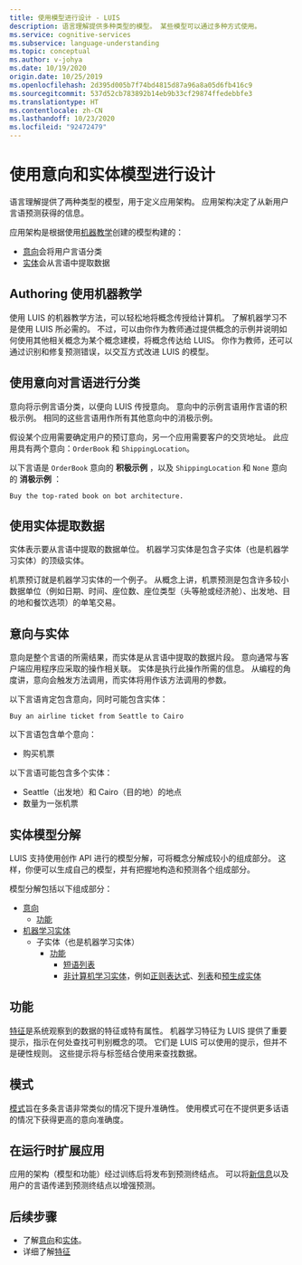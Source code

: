 ```yaml
---
title: 使用模型进行设计 - LUIS
description: 语言理解提供多种类型的模型。 某些模型可以通过多种方式使用。
ms.service: cognitive-services
ms.subservice: language-understanding
ms.topic: conceptual
ms.author: v-johya
ms.date: 10/19/2020
origin.date: 10/25/2019
ms.openlocfilehash: 2d395d005b7f74bd4815d87a96a8a05d6fb416c9
ms.sourcegitcommit: 537d52cb783892b14eb9b33cf29874ffedebbfe3
ms.translationtype: HT
ms.contentlocale: zh-CN
ms.lasthandoff: 10/23/2020
ms.locfileid: "92472479"
---
```

# <a name="design-with-intent-and-entity-models"></a>使用意向和实体模型进行设计

语言理解提供了两种类型的模型，用于定义应用架构。 应用架构决定了从新用户言语预测获得的信息。

应用架构是根据使用[机器教学](#authoring-uses-machine-teaching)创建的模型构建的：
* [意向](#intents-classify-utterances)会将用户言语分类
* [实体](#entities-extract-data)会从言语中提取数据

## <a name="authoring-uses-machine-teaching"></a>Authoring 使用机器教学

使用 LUIS 的机器教学方法，可以轻松地将概念传授给计算机。 了解机器学习不是使用 LUIS 所必需的。 不过，可以由你作为教师通过提供概念的示例并说明如何使用其他相关概念为某个概念建模，将概念传达给 LUIS。 你作为教师，还可以通过识别和修复预测错误，以交互方式改进 LUIS 的模型。

<a name="v3-authoring-model-decomposition"></a>

## <a name="intents-classify-utterances"></a>使用意向对言语进行分类

意向将示例言语分类，以便向 LUIS 传授意向。 意向中的示例言语用作言语的积极示例。 相同的这些言语用作所有其他意向中的消极示例。

假设某个应用需要确定用户的预订意向，另一个应用需要客户的交货地址。 此应用具有两个意向：`OrderBook` 和 `ShippingLocation`。

以下言语是 `OrderBook` 意向的 **积极示例** ，以及 `ShippingLocation` 和 `None` 意向的 **消极示例** ：

`Buy the top-rated book on bot architecture.`

## <a name="entities-extract-data"></a>使用实体提取数据

实体表示要从言语中提取的数据单位。 机器学习实体是包含子实体（也是机器学习实体）的顶级实体。

机票预订就是机器学习实体的一个例子。 从概念上讲，机票预测是包含许多较小数据单位（例如日期、时间、座位数、座位类型（头等舱或经济舱）、出发地、目的地和餐饮选项）的单笔交易。

## <a name="intents-versus-entities"></a>意向与实体

意向是整个言语的所需结果，而实体是从言语中提取的数据片段。 意向通常与客户端应用程序应采取的操作相关联。 实体是执行此操作所需的信息。 从编程的角度讲，意向会触发方法调用，而实体将用作该方法调用的参数。

以下言语肯定包含意向，同时可能包含实体：

`Buy an airline ticket from Seattle to Cairo`

以下言语包含单个意向：

* 购买机票

以下言语可能包含多个实体：

* Seattle（出发地）和 Cairo（目的地）的地点
* 数量为一张机票

## <a name="entity-model-decomposition"></a>实体模型分解

LUIS 支持使用创作 API 进行的模型分解，可将概念分解成较小的组成部分。 这样，你便可以生成自己的模型，并有把握地构造和预测各个组成部分。

模型分解包括以下组成部分：

* [意向](#intents-classify-utterances)
    * [功能](#features)
* [机器学习实体](reference-entity-machine-learned-entity.md)
    * 子实体（也是机器学习实体）
        * [功能](#features)
            * [短语列表](luis-concept-feature.md)
            * [非计算机学习实体](luis-concept-feature.md)，例如[正则表达式](reference-entity-regular-expression.md)、[列表](reference-entity-list.md)和[预生成实体](luis-reference-prebuilt-entities.md)

<a name="entities-extract-data"></a>
<a name="machine-learned-entities"></a>

## <a name="features"></a>功能

[特征](luis-concept-feature.md)是系统观察到的数据的特征或特有属性。 机器学习特征为 LUIS 提供了重要提示，指示在何处查找可判别概念的项。 它们是 LUIS 可以使用的提示，但并不是硬性规则。 这些提示将与标签结合使用来查找数据。

## <a name="patterns"></a>模式

[模式](luis-concept-patterns.md)旨在多条言语非常类似的情况下提升准确性。 使用模式可在不提供更多话语的情况下获得更高的意向准确度。

## <a name="extending-the-app-at-runtime"></a>在运行时扩展应用

应用的架构（模型和功能）经过训练后将发布到预测终结点。 可以将[新信息](schema-change-prediction-runtime.md)以及用户的言语传递到预测终结点以增强预测。

## <a name="next-steps"></a>后续步骤

* 了解[意向](luis-concept-intent.md)和[实体](luis-concept-entity-types.md)。
* 详细了解[特征](luis-concept-feature.md)

